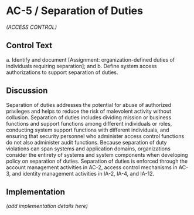 # AC-5 / Separation of Duties

_(ACCESS CONTROL)_

## Control Text


a. Identify and document [Assignment: organization-defined duties of individuals requiring separation]; and
b. Define system access authorizations to support separation of duties.

## Discussion

Separation of duties addresses the potential for abuse of authorized privileges and helps to reduce the risk of malevolent activity without collusion. Separation of duties includes dividing mission or business functions and support functions among different individuals or roles, conducting system support functions with different individuals, and ensuring that security personnel who administer access control functions do not also administer audit functions. Because separation of duty violations can span systems and application domains, organizations consider the entirety of systems and system components when developing policy on separation of duties. Separation of duties is enforced through the account management activities in AC-2, access control mechanisms in AC-3, and identity management activities in IA-2, IA-4, and IA-12.

## Implementation

_(add implementation details here)_